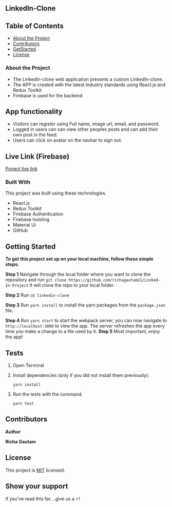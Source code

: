 ## LinkedIn-Clone

<!--
*** Thanks for checking out this README Template. If you have a suggestion that would
*** make this better, please fork the repo and create a pull request or simply open
*** an issue with the tag "enhancement".
*** Thanks again! Now go create something AMAZING! :D
-->

<!-- TABLE OF CONTENTS -->

## Table of Contents

- [About the Project](#about-the-project)
- [Contributors](#contributors)
- [GetStarted](#getstarted)
- [License](#license)

### About the Project

- The LinkedIn-clone web application presents a custom LinkedIn-clone.
- The APP is created with the latest industry standards using React.js and Redux Toolkit
- Firebase is used for the backend 


## App functionality

- Visitors can register using Full name, image url, email, and password.
- Logged in users can can view other peoples posts and can add their own post in the feed.
- Users can click on avatar on the navbar to sign out.

## Live Link (Firebase)

[Project live link](https://linkedin-clone-1112a.web.app/)

### Built With

This project was built using these technologies.

- React.js
- Redux Toolkit
- Firebase Authentication
- Firebase hoisting
- Material Ui
- GitHub

## Getting Started

**To get this project set up on your local machine, follow these simple steps:**

**Step 1**
Navigate through the local folder where you want to clone the repository and run
`git clone https://github.com/richagautam21/Linked-In-Project` 
It will clone the repo to your local folder.

**Step 2**
Run `cd linkedin-clone`

**Step 3**
Run `yarn install` to install the yarn packages from the `package.json` file.

**Step 4**
Run `yarn start` to start the webpack server, you can now navigate to `http://localhost:3000` to view the app. The server refreshes the app every time you make a change to a file used by it.
**Step 5**
Most important, enjoy the app!

## Tests

1. Open Terminal

2. Install dependencies (only if you did not install them previously):

   `yarn install`

3. Run the tests with the command:

   `yarn test`


## Contributors

**Author**

​**Richa Gautam**

## License

This project is [MIT](https://opensource.org/licenses/MIT) licensed.

## Show your support

If you've read this far....give us a ⭐️!